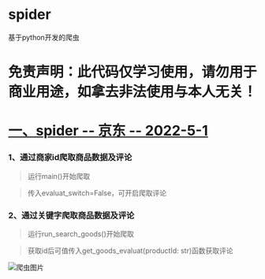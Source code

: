 # spider
基于python开发的爬虫

# 免责声明：此代码仅学习使用，请勿用于商业用途，如拿去非法使用与本人无关！

# [一、spider -- 京东 -- 2022-5-1](https://github.com/ywygblz/spider/tree/main/1-%E4%BA%AC%E4%B8%9C)

### 1、通过商家id爬取商品数据及评论

> 运行main()开始爬取

> 传入evaluat_switch=False，可开启爬取评论

### 2、通过关键字爬取商品数据及评论

>  运行run_search_goods()开始爬取

> 获取id后可值传入get_goods_evaluat(productId: str)函数获取评论

![爬虫图片](https://github.com/ywygblz/spider/tree/main/1-%E4%BA%AC%E4%B8%9C/images)
